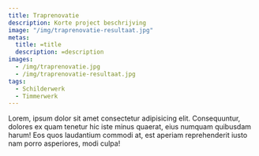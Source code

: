 ```yaml
---
title: Traprenovatie
description: Korte project beschrijving
image: "/img/traprenovatie-resultaat.jpg"
metas:
  title: =title
  description: =description
images:
  - /img/traprenovatie.jpg
  - /img/traprenovatie-resultaat.jpg
tags:
  - Schilderwerk
  - Timmerwerk
---
```


Lorem, ipsum dolor sit amet consectetur adipisicing elit. Consequuntur, dolores
ex quam tenetur hic iste minus quaerat, eius numquam quibusdam harum! Eos quos
laudantium commodi at, est aperiam reprehenderit iusto nam porro asperiores,
modi culpa!
